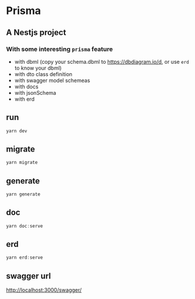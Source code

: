 # Prisma
## A Nestjs project
### With some interesting `prisma` feature
- with dbml (copy your schema.dbml to https://dbdiagram.io/d, or use `erd` to know your dbml)
- with dto class definition
- with swagger model schemeas
- with docs
- with jsonSchema
- with erd

## run
``` js
yarn dev
```

## migrate
``` js
yarn migrate
```

## generate
``` js
yarn generate
```

## doc
``` js
yarn doc:serve
```

## erd
``` js
yarn erd:serve
```

## swagger url
[http://localhost:3000/swagger/](http://localhost:3000/swagger/)

